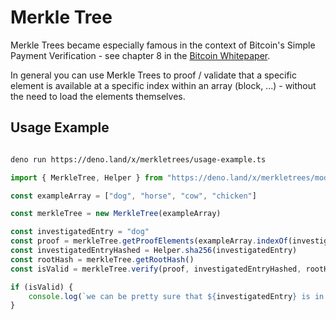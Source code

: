 # Merkle Tree 

Merkle Trees became especially famous in the context of Bitcoin's Simple Payment Verification - see chapter 8 in the [Bitcoin Whitepaper](https://bitcoin.org/bitcoin.pdf).  

In general you can use Merkle Trees to proof / validate that a specific element is available at a specific index within an array (block, ...) - without the need to load the elements themselves.  


## Usage Example

```sh

deno run https://deno.land/x/merkletrees/usage-example.ts

```

```ts
import { MerkleTree, Helper } from "https://deno.land/x/merkletrees/mod.ts"

const exampleArray = ["dog", "horse", "cow", "chicken"]

const merkleTree = new MerkleTree(exampleArray)

const investigatedEntry = "dog"
const proof = merkleTree.getProofElements(exampleArray.indexOf(investigatedEntry))
const investigatedEntryHashed = Helper.sha256(investigatedEntry)
const rootHash = merkleTree.getRootHash()
const isValid = merkleTree.verify(proof, investigatedEntryHashed, rootHash, exampleArray.indexOf(investigatedEntry))

if (isValid) {
    console.log(`we can be pretty sure that ${investigatedEntry} is in the array at index: ${exampleArray.indexOf(investigatedEntry)}`)
} 
```
